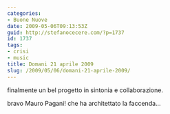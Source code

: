 ```yaml
---
categories:
- Buone Nuove
date: 2009-05-06T09:13:53Z
guid: http://stefanocecere.com/?p=1737
id: 1737
tags:
- crisi
- music
title: Domani 21 aprile 2009
slug: /2009/05/06/domani-21-aprile-2009/
---
```


finalmente un bel progetto in sintonia e collaborazione.
  
bravo Mauro Pagani! che ha architettato la faccenda…